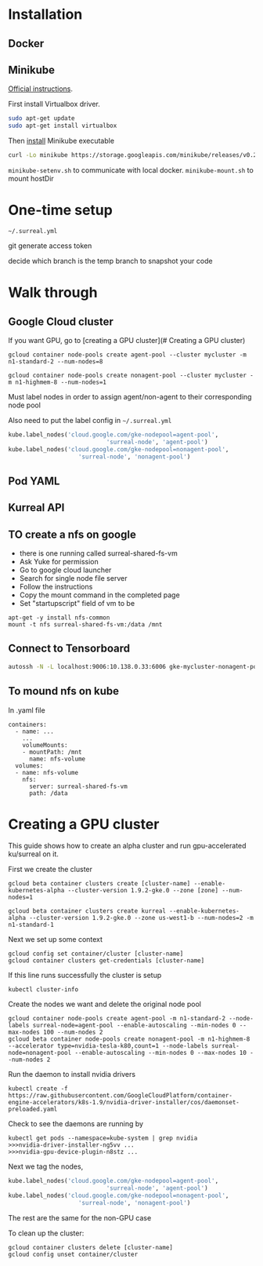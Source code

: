 # Installation

## Docker

## Minikube

[Official instructions](https://kubernetes.io/docs/tasks/tools/install-minikube/).

First install Virtualbox driver.

```bash
sudo apt-get update
sudo apt-get install virtualbox
```

Then [install](https://github.com/kubernetes/minikube/releases) Minikube executable

```bash
curl -Lo minikube https://storage.googleapis.com/minikube/releases/v0.25.0/minikube-linux-amd64 && chmod +x minikube && sudo mv minikube /usr/local/bin/
```

`minikube-setenv.sh` to communicate with local docker.
`minikube-mount.sh` to mount hostDir

# One-time setup

`~/.surreal.yml`

git generate access token

decide which branch is the temp branch to snapshot your code

# Walk through

## Google Cloud cluster
If you want GPU, go to [creating a GPU cluster](# Creating a GPU cluster)
```
gcloud container node-pools create agent-pool --cluster mycluster -m n1-standard-2 --num-nodes=8

gcloud container node-pools create nonagent-pool --cluster mycluster -m n1-highmem-8 --num-nodes=1
```

Must label nodes in order to assign agent/non-agent to their corresponding node pool

Also need to put the label config in `~/.surreal.yml`

```python
kube.label_nodes('cloud.google.com/gke-nodepool=agent-pool',
                            'surreal-node', 'agent-pool')
kube.label_nodes('cloud.google.com/gke-nodepool=nonagent-pool',
                    'surreal-node', 'nonagent-pool')
```

## Pod YAML

## Kurreal API

## TO create a nfs on google
* there is one running called surreal-shared-fs-vm
* Ask Yuke for permission
* Go to google cloud launcher
* Search for single node file server
* Follow the instructions
* Copy the mount command in the completed page
* Set "startupscript" field of vm to be
```
apt-get -y install nfs-common
mount -t nfs surreal-shared-fs-vm:/data /mnt
```

## Connect to Tensorboard

```bash
autossh -N -L localhost:9006:10.138.0.33:6006 gke-mycluster-nonagent-pool-0b0a9484-l3kg.us-west1-b.<gcloud-url>
```



## To mound nfs on kube
In .yaml file
```
containers:
  - name: ...
    ...
    volumeMounts:
    - mountPath: /mnt
      name: nfs-volume
  volumes:
  - name: nfs-volume
    nfs:
      server: surreal-shared-fs-vm
      path: /data
```

# Creating a GPU cluster
This guide shows how to create an alpha cluster and run gpu-accelerated ku/surreal on it.

First we create the cluster
```
gcloud beta container clusters create [cluster-name] --enable-kubernetes-alpha --cluster-version 1.9.2-gke.0 --zone [zone] --num-nodes=1
```
```
gcloud beta container clusters create kurreal --enable-kubernetes-alpha --cluster-version 1.9.2-gke.0 --zone us-west1-b --num-nodes=2 -m n1-standard-1
```

Next we set up some context
```
gcloud config set container/cluster [cluster-name]
gcloud container clusters get-credentials [cluster-name]
```

If this line runs successfully the cluster is setup
```
kubectl cluster-info
```

Create the nodes we want and delete the original node pool
```
gcloud container node-pools create agent-pool -m n1-standard-2 --node-labels surreal-node=agent-pool --enable-autoscaling --min-nodes 0 --max-nodes 100 --num-nodes 2
gcloud beta container node-pools create nonagent-pool -m n1-highmem-8 --accelerator type=nvidia-tesla-k80,count=1 --node-labels surreal-node=nonagent-pool --enable-autoscaling --min-nodes 0 --max-nodes 10 --num-nodes 2
```

Run the daemon to install nvidia drivers
```
kubectl create -f https://raw.githubusercontent.com/GoogleCloudPlatform/container-engine-accelerators/k8s-1.9/nvidia-driver-installer/cos/daemonset-preloaded.yaml
```

Check to see the daemons are running by 
```
kubectl get pods --namespace=kube-system | grep nvidia
>>>nvidia-driver-installer-ng5vv ...
>>>nvidia-gpu-device-plugin-n8stz ...
```

Next we tag the nodes, 
```python
kube.label_nodes('cloud.google.com/gke-nodepool=agent-pool',
                            'surreal-node', 'agent-pool')
kube.label_nodes('cloud.google.com/gke-nodepool=nonagent-pool',
                    'surreal-node', 'nonagent-pool')
```
The rest are the same for the non-GPU case

To clean up the cluster:
```
gcloud container clusters delete [cluster-name]
gcloud config unset container/cluster
```
